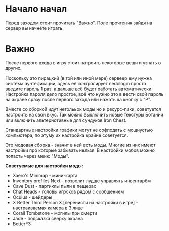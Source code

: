 # Начало начал
Перед заходом стоит прочитать "Важно". Поле прочтения зайдя на сервер вы начнёте играть.

# Важно
После первого входа в игру стоит натроить некоторые веши и узнать о других. 

Поскольку это пирацкий (в той или иной мере) сервеер ему нужна система аунтефикации, здесь её контролирует nedologin просто введите пароль 1 раз, а дальше всё будет работать автоматически. 
Настройка пароля дело простое, всё что нужно это в вести свой пароль на экране сразу после первого захода или нажать ка кнопку с "P".

Вместе со сборкой идут нетолььок моды но и ресурс-паки, советуется настроить на свой вкус. Так можно выключить новые текстуры Ботании или включить альтернотивные для сундуков Iron Chest.

Стандартные настройки графики могут не софподать с мощнустью компьютера, по этуму их настройка крайне советуется.

Это модовая сборка - значит в ней есть моды. Многие из них имеют настройки про которые забывать нельзя. В настройки мобов можно попасть через меню "Моды".

**Советуемые для настройки моды:**
- Xaero's Minimap - мини-карта
- Inventory profiles Next - позволит лудше управлять инвентарём
- Cave Dust - партиклы пыли в пещерах
- Chat Heads - головы игроков рядом с сообшением
- Oculus - шейдеры
- X Better Third Person X \[перенисти на настройки в игре] - настраиваемая камера в 3 лице
- Corail Tombstone - могилы при смерти
- Jade - подсказка сверху экрана
- BetterF3
